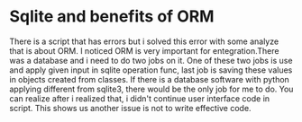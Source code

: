 # Sqlite and benefits of ORM
There is a script that has errors but i solved this error with some analyze that is about ORM. 
I noticed ORM is very important for entegration.There was a database and i need to do two jobs on it.
One of these two jobs is use and apply given input in sqlite operation func, last job is saving these values in objects created from classes.
If there is a database software with python applying different from sqlite3, there would be the only job for me to do.
You can realize after i realized that, i didn't continue user interface code in script.
This shows us another issue is not to write effective code.
